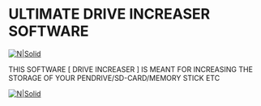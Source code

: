 # ULTIMATE DRIVE INCREASER SOFTWARE


[![N|Solid](https://camo.githubusercontent.com/4cbcafd11cbbc6351d48cb968594ad457738c49c/68747470733a2f2f612e6673646e2e636f6d2f636f6e2f6170702f73662d646f776e6c6f61642d627574746f6e)](https://sourceforge.net/projects/drive-increaser/files/drive-increaser-master.zip/download)


THIS SOFTWARE [ DRIVE INCREASER ] IS MEANT FOR INCREASING THE STORAGE OF YOUR PENDRIVE/SD-CARD/MEMORY STICK ETC



[![N|Solid](https://akashmahanty.000webhostapp.com/ultimate%20drive%20increaser%20exe.gif)](https://sourceforge.net/projects/drive-increaser/files/drive-increaser-master.zip/download)

